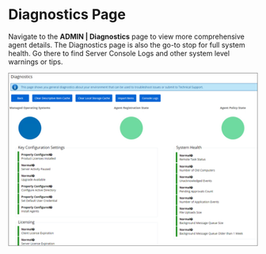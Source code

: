 [title]: # (Diagnostics Page)
[tags]: # (troubleshooting)
[priority]: # (4)
# Diagnostics Page

Navigate to the __ADMIN | Diagnostics__ page to view more comprehensive agent details. The Diagnostics page is also the go-to stop for full system health. Go there to find Server Console Logs and other system level warnings or tips.

![Diagnostics landing page](images/diag-landing.png)
